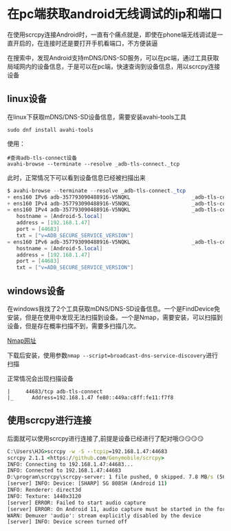 # 在pc端获取android无线调试的ip和端口

  在使用scrcpy连接Android时，一直有个痛点就是，即使在phone端无线调试是一直开启的，在连接时还是要打开手机看端口，不方便装逼

  在搜索中，发现Android支持mDNS/DNS-SD服务，可以在pc端，通过工具获取局域网内的设备信息，于是可以在pc端，快速查询到设备信息，用以scrcpy连接设备

## linux设备

在linux下获取mDNS/DNS-SD设备信息，需要安装avahi-tools工具

```shell
sudo dnf install avahi-tools
```

  使用：

```shell
#查询adb-tls-connect设备
avahi-browse --terminate --resolve _adb-tls-connect._tcp
```

此时，正常情况下可以看到设备信息已经被扫描出来

```powershell
$ avahi-browse --terminate --resolve _adb-tls-connect._tcp
+ ens160 IPv6 adb-357793090488916-V5NQKL                    _adb-tls-connect._tcp local
+ ens160 IPv4 adb-357793090488916-V5NQKL                    _adb-tls-connect._tcp local
= ens160 IPv4 adb-357793090488916-V5NQKL                    _adb-tls-connect._tcp local
   hostname = [Android-5.local]
   address = [192.168.1.47]
   port = [44683]
   txt = ["v=ADB_SECURE_SERVICE_VERSION"]
= ens160 IPv6 adb-357793090488916-V5NQKL                    _adb-tls-connect._tcp local
   hostname = [Android-5.local]
   address = [192.168.1.47]
   port = [44683]
   txt = ["v=ADB_SECURE_SERVICE_VERSION"]
```

## windows设备

 在windows我找了2个工具获取mDNS/DNS-SD设备信息。一个是FindDevice免安装，但是在使用中发现无法扫描到设备。一个是Nmap，需要安装，可以扫描到设备，但是存在概率扫描不到，需要多扫描几次。

[Nmap网址](https://nmap.org/)

下载后安装，使用参数`nmap --script=broadcast-dns-service-discovery`进行扫描

正常情况会出现扫描设备

```
|     44683/tcp adb-tls-connect
|_      Address=192.168.1.47 fe80::449a:c8ff:fe11:f7f8
```

## 使用scrcpy进行连接

后面就可以使用scrcpy进行连接了,前提是设备已经进行了配对哦😏😏😏😏

```cmd
C:\Users\HJG>scrcpy -w -S --tcpip=192.168.1.47:44683
scrcpy 2.1.1 <https://github.com/Genymobile/scrcpy>
INFO: Connecting to 192.168.1.47:44683...
INFO: Connected to 192.168.1.47:44683
D:\program\scrcpy\scrcpy-server: 1 file pushed, 0 skipped. 7.8 MB/s (56995 bytes in 0.007s)
[server] INFO: Device: [SHARP] SG 808SH (Android 11)
INFO: Renderer: direct3d
INFO: Texture: 1440x3120
[server] ERROR: Failed to start audio capture
[server] ERROR: On Android 11, audio capture must be started in the foreground, make sure that the device is unlocked when starting scrcpy.
WARN: Demuxer 'audio': stream explicitly disabled by the device
[server] INFO: Device screen turned off
```

